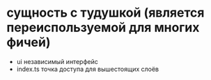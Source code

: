 # сущность с тудушкой (является переиспользуемой для многих фичей)

- ui независимый интерфейс
- index.ts точка доступа для вышестоящих слоёв
